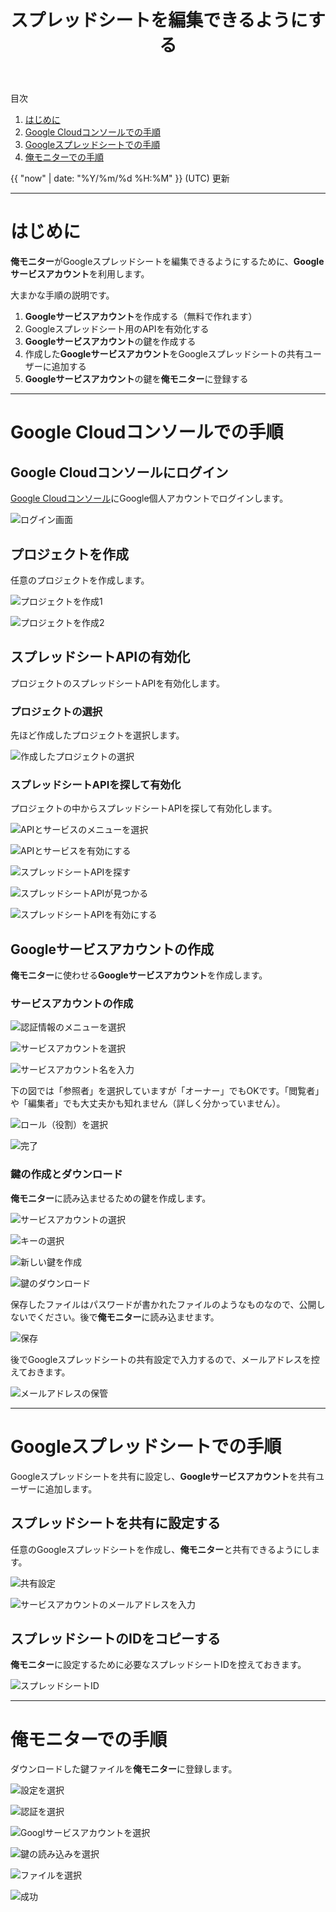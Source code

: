 ﻿---
title: スプレッドシートを編集できるようにする
description: 俺モニターがGoogleスプレッドシートを編集できるようにする手順を説明します。
---

目次

1. [はじめに](#introduction)
1. [Google Cloudコンソールでの手順](#googlecloudconsole)
1. [Googleスプレッドシートでの手順](#googlespreadsheet)
1. [俺モニターでの手順](#oremonitor)

{{ "now" | date: "%Y/%m/%d %H:%M" }} (UTC) 更新

---

<a id="introduction"></a>

# はじめに
**俺モニター**がGoogleスプレッドシートを編集できるようにするために、**Googleサービスアカウント**を利用します。

大まかな手順の説明です。

1. **Googleサービスアカウント**を作成する（無料で作れます）
1. Googleスプレッドシート用のAPIを有効化する
1. **Googleサービスアカウント**の鍵を作成する
1. 作成した**Googleサービスアカウント**をGoogleスプレッドシートの共有ユーザーに追加する
1. **Googleサービスアカウント**の鍵を**俺モニター**に登録する

---

<a id="googlecloudconsole"></a>

# Google Cloudコンソールでの手順

## Google Cloudコンソールにログイン
[Google Cloudコンソール](https://console.cloud.google.com/welcome)にGoogle個人アカウントでログインします。

![ログイン画面](assets/img/GoogleCloudConsole01.png)

## プロジェクトを作成
任意のプロジェクトを作成します。

![プロジェクトを作成1](assets/img/GoogleCloudConsole02.png)

![プロジェクトを作成2](assets/img/GoogleCloudConsole03.png)

## スプレッドシートAPIの有効化
プロジェクトのスプレッドシートAPIを有効化します。

### プロジェクトの選択
先ほど作成したプロジェクトを選択します。

![作成したプロジェクトの選択](assets/img/GoogleCloudConsole04.png)

### スプレッドシートAPIを探して有効化
プロジェクトの中からスプレッドシートAPIを探して有効化します。

![APIとサービスのメニューを選択](assets/img/GoogleCloudConsole05.png)

![APIとサービスを有効にする](assets/img/GoogleCloudConsole05a.png)

![スプレッドシートAPIを探す](assets/img/GoogleCloudConsole05b.png)

![スプレッドシートAPIが見つかる](assets/img/GoogleCloudConsole05c.png)

![スプレッドシートAPIを有効にする](assets/img/GoogleCloudConsole05d.png)

## Googleサービスアカウントの作成
**俺モニター**に使わせる**Googleサービスアカウント**を作成します。

### サービスアカウントの作成

![認証情報のメニューを選択](assets/img/GoogleCloudConsole06.png)

![サービスアカウントを選択](assets/img/GoogleCloudConsole07.png)

![サービスアカウント名を入力](assets/img/GoogleCloudConsole08.png)

下の図では「参照者」を選択していますが「オーナー」でもOKです。「閲覧者」や「編集者」でも大丈夫かも知れません（詳しく分かっていません）。

![ロール（役割）を選択](assets/img/GoogleCloudConsole09.png)

![完了](assets/img/GoogleCloudConsole10.png)

### 鍵の作成とダウンロード
**俺モニター**に読み込ませるための鍵を作成します。

![サービスアカウントの選択](assets/img/GoogleCloudConsole11.png)

![キーの選択](assets/img/GoogleCloudConsole12.png)

![新しい鍵を作成](assets/img/GoogleCloudConsole13.png)

![鍵のダウンロード](assets/img/GoogleCloudConsole14.png)

保存したファイルはパスワードが書かれたファイルのようなものなので、公開しないでください。後で**俺モニター**に読み込ませます。

![保存](assets/img/GoogleCloudConsole15.png)

後でGoogleスプレッドシートの共有設定で入力するので、メールアドレスを控えておきます。

![メールアドレスの保管](assets/img/GoogleCloudConsole16.png)

---

<a id="googlespreadsheet"></a>

# Googleスプレッドシートでの手順
Googleスプレッドシートを共有に設定し、**Googleサービスアカウント**を共有ユーザーに追加します。

## スプレッドシートを共有に設定する
任意のGoogleスプレッドシートを作成し、**俺モニター**と共有できるようにします。

![共有設定](assets/img/GoogleCloudConsole17.png)

![サービスアカウントのメールアドレスを入力](assets/img/GoogleCloudConsole18.png)

## スプレッドシートのIDをコピーする
**俺モニター**に設定するために必要なスプレッドシートIDを控えておきます。

![スプレッドシートID](assets/img/GoogleCloudConsole19.png)

---

<a id="oremonitor"></a>

# 俺モニターでの手順

ダウンロードした鍵ファイルを**俺モニター**に登録します。

![設定を選択](assets/img/OreMonitor01.png)

![認証を選択](assets/img/OreMonitor02.png)

![Googlサービスアカウントを選択](assets/img/OreMonitor03.png)

![鍵の読み込みを選択](assets/img/OreMonitor04.png)

![ファイルを選択](assets/img/OreMonitor05.png)

![成功](assets/img/OreMonitor06.png)
